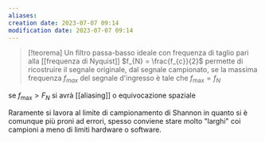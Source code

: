```yaml
---
aliases: 
creation date: 2023-07-07 09:14
modification date: 2023-07-07 09:14
---
```


>[!teorema]
>Un filtro passa-basso ideale con frequenza di taglio pari alla [[frequenza di Nyquist]] $f_{N} = \frac{f_{c}}{2}$ permette di ricostruire il segnale originale, dal segnale campionato, se la massima frequenza $f_{max}$ del segnale d'ingresso è tale che $f_{\max} = f_{N}$

se $f_{\max} > F_{N}$ si avrà [[aliasing]] o equivocazione spaziale

Raramente si lavora al limite di campionamento di Shannon in quanto si è comunque più proni ad errori, spesso conviene stare molto "larghi" coi campioni a meno di limiti hardware o software.

